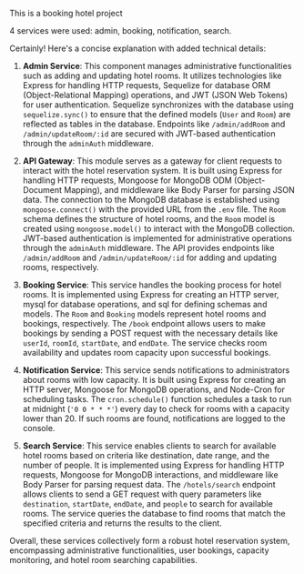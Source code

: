 This is a booking hotel project

4 services were used: admin, booking, notification, search.

Certainly! Here's a concise explanation with added technical details:

1. **Admin Service**: This component manages administrative functionalities such as adding and updating hotel rooms. It utilizes technologies like Express for handling HTTP requests, Sequelize for database ORM (Object-Relational Mapping) operations, and JWT (JSON Web Tokens) for user authentication. Sequelize synchronizes with the database using `sequelize.sync()` to ensure that the defined models (`User` and `Room`) are reflected as tables in the database. Endpoints like `/admin/addRoom` and `/admin/updateRoom/:id` are secured with JWT-based authentication through the `adminAuth` middleware.

2. **API Gateway**: This module serves as a gateway for client requests to interact with the hotel reservation system. It is built using Express for handling HTTP requests, Mongoose for MongoDB ODM (Object-Document Mapping), and middleware like Body Parser for parsing JSON data. The connection to the MongoDB database is established using `mongoose.connect()` with the provided URL from the `.env` file. The `Room` schema defines the structure of hotel rooms, and the `Room` model is created using `mongoose.model()` to interact with the MongoDB collection. JWT-based authentication is implemented for administrative operations through the `adminAuth` middleware. The API provides endpoints like `/admin/addRoom` and `/admin/updateRoom/:id` for adding and updating rooms, respectively.

3. **Booking Service**: This service handles the booking process for hotel rooms. It is implemented using Express for creating an HTTP server, mysql for database operations, and sql for defining schemas and models. The `Room` and `Booking` models represent hotel rooms and bookings, respectively. The `/book` endpoint allows users to make bookings by sending a POST request with the necessary details like `userId`, `roomId`, `startDate`, and `endDate`. The service checks room availability and updates room capacity upon successful bookings.

4. **Notification Service**: This service sends notifications to administrators about rooms with low capacity. It is built using Express for creating an HTTP server, Mongoose for MongoDB operations, and Node-Cron for scheduling tasks. The `cron.schedule()` function schedules a task to run at midnight (`'0 0 * * *'`) every day to check for rooms with a capacity lower than 20. If such rooms are found, notifications are logged to the console.

5. **Search Service**: This service enables clients to search for available hotel rooms based on criteria like destination, date range, and the number of people. It is implemented using Express for handling HTTP requests, Mongoose for MongoDB interactions, and middleware like Body Parser for parsing request data. The `/hotels/search` endpoint allows clients to send a GET request with query parameters like `destination`, `startDate`, `endDate`, and `people` to search for available rooms. The service queries the database to find rooms that match the specified criteria and returns the results to the client.

Overall, these services collectively form a robust hotel reservation system, encompassing administrative functionalities, user bookings, capacity monitoring, and hotel room searching capabilities.
